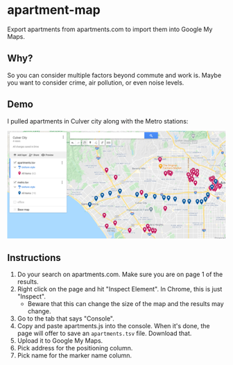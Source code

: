 # apartment-map

Export apartments from apartments.com to import them into Google My Maps.

## Why?

So you can consider multiple factors beyond commute and  work is. Maybe you want to consider crime, air pollution, or even noise levels.

## Demo

I pulled apartments in Culver city along with the Metro stations:

![Screenshot of Google My Maps](screenshot.png)

## Instructions

1. Do your search on apartments.com. Make sure you are on page 1 of the results.
1. Right click on the page and hit "Inspect Element". In Chrome, this is just "Inspect".
    * Beware that this can change the size of the map and the results may change.
1. Go to the tab that says "Console".
1. Copy and paste apartments.js into the console. When it's done, the page will offer to save an `apartments.tsv` file. Download that.
1. Upload it to Google My Maps.
1. Pick address for the positioning column.
1. Pick name for the marker name column.
